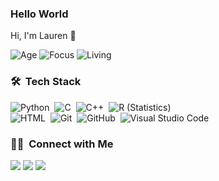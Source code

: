 ### Hello World
Hi, I'm Lauren 👋

![Age](https://img.shields.io/badge/Age-29-blue)
![Focus](https://img.shields.io/badge/Focus-CompChem-brightgreen)
![Living](https://img.shields.io/badge/Living-Boston-3c9)

### 🛠 &nbsp;Tech Stack

![Python](https://img.shields.io/badge/-Python-05122A?style=flat&logo=python)&nbsp;
![C](https://img.shields.io/badge/-C-05122A?style=flat&logo=C&logoColor=A8B9CC)&nbsp;
![C++](https://img.shields.io/badge/-C++-05122A?style=flat&logo=C%2B%2B&logoColor=00599C)&nbsp;
![R (Statistics)](https://img.shields.io/badge/-R-05122A?style=flat&logo=R&logoColor=276DC3)\
![HTML](https://img.shields.io/badge/-HTML-05122A?style=flat&logo=HTML5)&nbsp;
![Git](https://img.shields.io/badge/-Git-05122A?style=flat&logo=git)&nbsp;
![GitHub](https://img.shields.io/badge/-GitHub-05122A?style=flat&logo=github)&nbsp;
![Visual Studio Code](https://img.shields.io/badge/-Visual%20Studio%20Code-05122A?style=flat&logo=visual-studio-code&logoColor=007ACC)&nbsp;

### 🤝🏻 &nbsp;Connect with Me

<p align="left">
<a href="https://linkedin.com/in/lauren-prentis-was-here"><img src="https://img.shields.io/badge/-Lauren%20Prentis-0077B5?style=flat&logo=Linkedin&logoColor=white"/></a>
<a href="mailto:lep213@gmail.com"><img src="https://img.shields.io/badge/-lep213@gmail.com-D14836?style=flat&logo=Gmail&logoColor=white"/></a>
<a href="https://twitter.com/lauren_prentis"><img src="https://img.shields.io/badge/-Lauren%20Prentis-0077B5?style=flat&logo=Twitter&logoColor=white"/></a>
<br />
<!--
**leprentis/leprentis** is a ✨ _special_ ✨ repository because its `README.md` (this file) appears on your GitHub profile.

Here are some ideas to get you started:

- 🔭 I’m currently working on ...
- 🌱 I’m currently learning ...
- 👯 I’m looking to collaborate on ...
- 🤔 I’m looking for help with ...
- 💬 Ask me about ...
- 📫 How to reach me: ...
- 😄 Pronouns: ...
- ⚡ Fun fact: ...
-->
